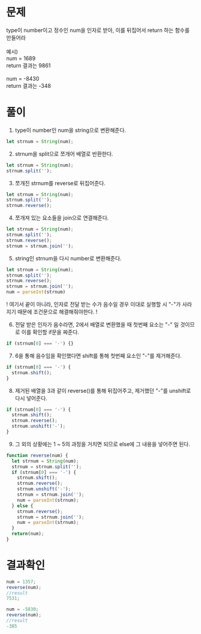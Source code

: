 <h1>문제</h1>

type이 number이고 정수인 num을 인자로 받아, 이를 뒤집어서 return 하는 함수를 만들어라<br/>
<br/>
예시)<br/>
num = 1689<br/>
return 결과는 9861<br/>
<br/>
num = -8430<br/>
return 결과는 -348<br/>


<h1>풀이</h1>

1. type이 number인 num을 string으로 변환해준다.

```jsx
let strnum = String(num);
```

2. strnum을 split으로 쪼개어 배열로 반환한다.

```jsx
let strnum = String(num);
strnum.split('');
```

3. 쪼개진 strnum를 reverse로 뒤집어준다.

```jsx
let strnum = String(num);
strnum.split('');
strnum.reverse();
```

4. 쪼개져 있는 요소들을 join으로 연결해준다.

```jsx
let strnum = String(num);
strnum.split('');
strnum.reverse();
strnum = strnum.join('');
```

5. string인 strnum을 다시 number로 변환해준다.

```jsx
let strnum = String(num);
strnum.split('');
strnum.reverse();
strnum = strnum.join('');
num = parseInt(strnum)
```

! 여기서 끝이 아니라, 인자로 전달 받는 수가 음수일 경우 이대로 실행할 시 "-"가 사라지기 때문에 조건문으로 해결해줘야한다. !

6. 전달 받은 인자가 음수라면, 2에서 배열로 변환했을 때 첫번째 요소는 "-" 일 것이므로 이를 확인할 if문을 짜준다.

```jsx
if (strnum[0] === '-') {}
```

7. 6을 통해 음수임을 확인했다면 shift를 통해 첫번째 요소인 "-"를 제거해준다.

```jsx
if (strnum[0] === '-') {
  strnum.shift();
}
```

8. 제거된 배열을 3과 같이 reverse()를 통해 뒤집어주고, 제거했던 "-"를 unshift로 다시 넣어준다.

```jsx
if (strnum[0] === '-') {
  strnum.shift();
  strnum.reverse();
  strnum.unshift('-');
}
```

9. 그 외의 상황에는 1 ~ 5의 과정을 거치면 되므로 else에 그 내용을 넣어주면 된다.

```jsx
function reverse(num) {
  let strnum = String(num);
  strnum = strnum.split('');
  if (strnum[0] === '-') {
    strnum.shift();
    strnum.reverse();
    strnum.unshift('-');
    strnum = strnum.join('');
    num = parseInt(strnum);
  } else {
    strnum.reverse();
    strnum = strnum.join('');
    num = parseInt(strnum);
  }
  return(num);
}
```

<h1>결과확인</h1>

```jsx
num = 1357;
reverse(num);
//result
7531;

num = -5830;
reverse(num);
//result
-385
```
